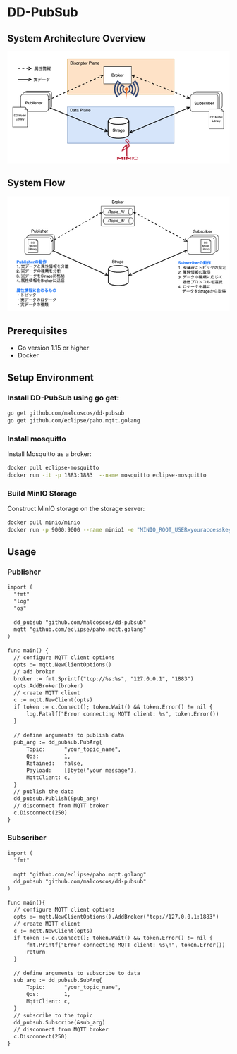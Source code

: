 # DD-PubSub
## System Architecture Overview
![alt text](image-1.png)
## System Flow
![alt text](image-2.png)
## Prerequisites
- Go version 1.15 or higher
- Docker
## Setup Environment
### Install DD-PubSub using go get:
```bash
go get github.com/malcoscos/dd-pubsub
go get github.com/eclipse/paho.mqtt.golang
```
### Install mosquitto
Install Mosquitto as a broker:
``` bash
docker pull eclipse-mosquitto
docker run -it -p 1883:1883  --name mosquitto eclipse-mosquitto
```
### Build MinIO Storage
Construct MinIO storage on the storage server:
``` bash
docker pull minio/minio
docker run -p 9000:9000 --name minio1 -e "MINIO_ROOT_USER=youraccesskey" -e "MINIO_ROOT_PASSWORD=yoursecretkey" -v /mnt/data:/data minio/minio server /data --console-address ":9001"
```
## Usage
### Publisher
``` golang
import (
  "fmt"
  "log"
  "os"

  dd_pubsub "github.com/malcoscos/dd-pubsub"
  mqtt "github.com/eclipse/paho.mqtt.golang"
)

func main() {
  // configure MQTT client options
  opts := mqtt.NewClientOptions()
  // add broker
  broker := fmt.Sprintf("tcp://%s:%s", "127.0.0.1", "1883")
  opts.AddBroker(broker)
  // create MQTT client
  c := mqtt.NewClient(opts)
  if token := c.Connect(); token.Wait() && token.Error() != nil {
      log.Fatalf("Error connecting MQTT client: %s", token.Error())
  }
  
  // define arguments to publish data
  pub_arg := dd_pubsub.PubArg{
      Topic:      "your_topic_name",
      Qos:        1,
      Retained:   false,
      Payload:    []byte("your message"),
      MqttClient: c,
  }
  // publish the data
  dd_pubsub.Publish(&pub_arg)
  // disconnect from MQTT broker
  c.Disconnect(250)
}

```
### Subscriber
```golang
import (
  "fmt"

  mqtt "github.com/eclipse/paho.mqtt.golang"
  dd_pubsub "github.com/malcoscos/dd-pubsub"
)

func main(){
  // configure MQTT client options
  opts := mqtt.NewClientOptions().AddBroker("tcp://127.0.0.1:1883")
  // create MQTT client
  c := mqtt.NewClient(opts)
  if token := c.Connect(); token.Wait() && token.Error() != nil {
      fmt.Printf("Error connecting MQTT client: %s\n", token.Error())
      return
  }

  // define arguments to subscribe to data
  sub_arg := dd_pubsub.SubArg{
      Topic:      "your_topic_name",
      Qos:        1,
      MqttClient: c,
  }
  // subscribe to the topic
  dd_pubsub.Subscribe(&sub_arg)
  // disconnect from MQTT broker
  c.Disconnect(250)
}

```